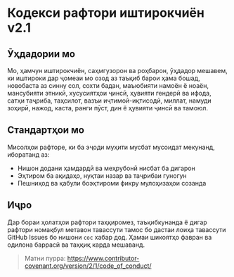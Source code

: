 
# Кодекси рафтори иштирокчиён v2.1

## Ӯҳдадории мо
Мо, ҳамчун иштирокчиён, саҳмгузорон ва роҳбарон, ӯҳдадор мешавем, ки иштироки дар ҷомеаи мо озод аз таъқиб барои ҳама бошад, новобаста аз синну сол, сохти бадан, маъюбияти намоён ё ноаён, мансубияти этникӣ, хусусиятҳои ҷинсӣ, ҳувияти гендерӣ ва ифода, сатҳи таҷриба, таҳсилот, вазъи иҷтимоӣ-иқтисодӣ, миллат, намуди зоҳирӣ, нажод, каста, ранги пӯст, дин ё ҳувияти ҷинсӣ ва тамоюл.

## Стандартҳои мо
Мисолҳои рафторе, ки ба эҷоди муҳити мусбат мусоидат мекунанд, иборатанд аз:
- Нишон додани ҳамдардӣ ва меҳрубонӣ нисбат ба дигарон
- Эҳтиром ба ақидаҳо, нуқтаи назар ва таҷрибаи гуногун
- Пешниҳод ва қабули боэҳтироми фикру мулоҳизаҳои созанда

## Иҷро
Дар бораи ҳолатҳои рафтори таҳқиромез, таъқибкунанда ё дигар рафтори номақбул метавон тавассути тамос бо дастаи лоиҳа тавассути GitHub Issues бо нишони `coc` хабар дод. Ҳамаи шикоятҳо фавран ва одилона баррасӣ ва таҳқиқ карда мешаванд.

> Матни пурра: https://www.contributor-covenant.org/version/2/1/code_of_conduct/
